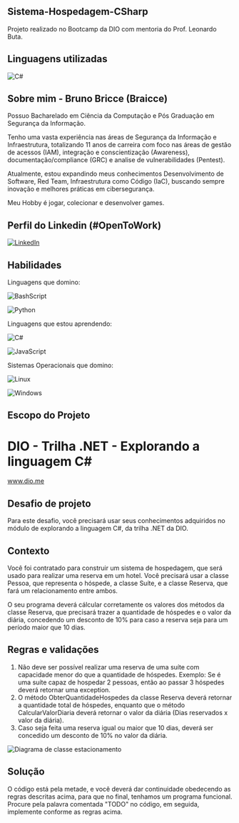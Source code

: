 ## Sistema-Hospedagem-CSharp

Projeto realizado no Bootcamp da DIO com mentoria do Prof. Leonardo Buta.

## Linguagens utilizadas

![C#](https://img.shields.io/badge/C%23-239120?style=for-the-badge&logo=c-sharp&logoColor=white)

## Sobre mim - Bruno Bricce (Braicce)

Possuo Bacharelado em Ciência da Computação e Pós Graduação em Segurança da Informação.

Tenho uma vasta experiência nas áreas de Segurança da Informação e Infraestrutura, totalizando 11 anos de carreira com foco nas áreas de gestão de acessos (IAM), integração e conscientização (Awareness), documentação/compliance (GRC) e analise de vulnerabilidades (Pentest).

Atualmente, estou expandindo meus conhecimentos Desenvolvimento de Software, Red Team, Infraestrutura como Código (IaC), buscando sempre inovação e melhores práticas em cibersegurança.

Meu Hobby é jogar, colecionar e desenvolver games.

## Perfil do Linkedin (#OpenToWork)

[![LinkedIn](https://img.shields.io/badge/LinkedIn-0077B5?style=for-the-badge&logo=linkedin&logoColor=white)](https://linkedin.com.br/in/brunobricce)

## Habilidades

Linguagens que domino: 

![BashScript](https://img.shields.io/badge/bash%20script-0101?style=flat&logo=gnubash&logoColor=%23FFFFFF&labelColor=%23000000)

![Python](https://img.shields.io/badge/python-3670A0?style=for-the-badge&logo=python&logoColor=ffdd54)

Linguagens que estou aprendendo: 

![C#](https://img.shields.io/badge/C%23-239120?style=for-the-badge&logo=c-sharp&logoColor=white)

![JavaScript](https://img.shields.io/badge/JavaScript-F7DF1E?style=for-the-badge&logo=javascript&logoColor=black)

Sistemas Operacionais que domino: 

![Linux](https://img.shields.io/badge/Linux-000?style=for-the-badge&logo=linux&logoColor=FCC624)

![Windows](https://img.shields.io/badge/Windows-000?style=for-the-badge&logo=windows&logoColor=2CA5E0)

## Escopo do Projeto


# DIO - Trilha .NET - Explorando a linguagem C#
www.dio.me

## Desafio de projeto
Para este desafio, você precisará usar seus conhecimentos adquiridos no módulo de explorando a linguagem C#, da trilha .NET da DIO.

## Contexto
Você foi contratado para construir um sistema de hospedagem, que será usado para realizar uma reserva em um hotel. Você precisará usar a classe Pessoa, que representa o hóspede, a classe Suíte, e a classe Reserva, que fará um relacionamento entre ambos.

O seu programa deverá cálcular corretamente os valores dos métodos da classe Reserva, que precisará trazer a quantidade de hóspedes e o valor da diária, concedendo um desconto de 10% para caso a reserva seja para um período maior que 10 dias.

## Regras e validações
1. Não deve ser possível realizar uma reserva de uma suíte com capacidade menor do que a quantidade de hóspedes. Exemplo: Se é uma suíte capaz de hospedar 2 pessoas, então ao passar 3 hóspedes deverá retornar uma exception.
2. O método ObterQuantidadeHospedes da classe Reserva deverá retornar a quantidade total de hóspedes, enquanto que o método CalcularValorDiaria deverá retornar o valor da diária (Dias reservados x valor da diária).
3. Caso seja feita uma reserva igual ou maior que 10 dias, deverá ser concedido um desconto de 10% no valor da diária.


![Diagrama de classe estacionamento](diagrama_classe_hotel.png)

## Solução
O código está pela metade, e você deverá dar continuidade obedecendo as regras descritas acima, para que no final, tenhamos um programa funcional. Procure pela palavra comentada "TODO" no código, em seguida, implemente conforme as regras acima.
